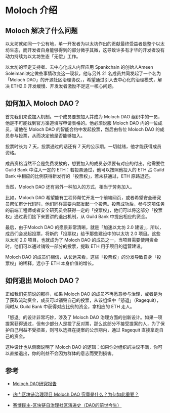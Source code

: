 # Moloch 介绍

## Moloch 解决了什么问题

以太坊就如同一个公有地，单一开发者为以太坊作出的贡献最终受益者是整个以太坊生态，而开发者自身能够得到的部分微乎其微，这导致许多有才华的开发者没有动力持续为以太坊生态「无偿」工作。

以太坊的坚定支持者、去中心化成人内容应用 Spankchain 的创始人Ameen Soleimani决定做些事情改变这一现状，他与另外 21 名成员共同发起了一个名为「Moloch DAO」的开源社区治理协议，，希望通过引入去中心化的治理模式，解决 ETH2.0 开发缓慢、开发发者激励不足这一核心问题。

## 如何加入 Moloch DAO？

首先我们来说加入机制。一个成员要想加入并成为 Moloch DAO 组织中的一员，他是不可能找到官方渠道填写申请表格的。他必须说服 Moloch DAO 内的一位成员，请他在 Moloch DAO 的智能合约中发起投票，然后由各位 Moloch DAO 的成员参与投票，从而决定他是否能够加入。

投票时长为 7 天，投票通过的话还有 7 天的公示期。一切就绪，他才能获得成员资格。

成员资格当然不会是免费发放的，想要加入的成员必须要有对应的付出。他需要往 Guild Bank 中注入一定的 ETH：若投票通过，他可以按照他投入的 ETH 占 Guild Bank 中相应的比例获得新发行的「投票权」，若未获通过，ETH 原路退还。

当然，Moloch DAO 还有另外一种加入的方式，相当于劳务加入。

比如，Moloch DAO 希望能有工程师帮忙开发一个前端网页，或者希望安全研究员帮忙审计代码时，他们同样需要内部发起一个投票。投票成功后，参与这项任务的前端工程师或者安全研究员会获得一定的「投票权」，他们可以将这部分「投票权」通过我们接下来要讲的退出机制，从 Guild Bank 中提出相应的资金。

最后，由于Moloch DAO 的愿景非常清晰，就是「加速以太坊 2.0 建设」，所以，成员们会发起投票，将新的「投票权」给予那些建设中的以太坊 2.0 项目。这些以太坊 2.0 项目，也就成为了 Moloch DAO 的成员之一，当项目需要使用资金时，他们可以通过销毁一部分的投票，提取 ETH 用于项目的运营建设。

Moloch DAO 的成员们相信，从长远来看，这些「投票权」的分发导致自身「投票权」的稀释，远小于 ETH 本身价值的增长。

## 如何退出 Moloch DAO？

正如我们先前说的那样，如果 Moloch DAO 的成员不再愿意参与治理，或者是为了获取流动资金，成员可以销毁自己的投票，从该组织中「怒退」（Ragequit），同时从 Guild Bank 中获得对应比例的资金，拿相应的 ETH 走人。

「怒退」的设计非常巧妙，涉及了 Moloch DAO 治理方面的创新设计。如果一项提案获得通过，但有少部分人是投了反对票，那么这部分不接受提案的人，为了保护自己利益不受损害，则可以选择在提案的公示期内，通过 Ragequit 直接拿走自己的资金。

这种设计也从侧面说明了 Moloch DAO 的逻辑：如果你对组织的决议不满，你可以直接退出，你的利益不会因为群体的意志而受到损害。

## 参考

- [Moloch DAO研究报告](https://mp.weixin.qq.com/s/tEPvcF61jX5vsMEWU_ZClw)

- [热门区块链治理项目 Moloch DAO 究竟是什么？为何如此重要？](https://new.qq.com/omn/20190724/20190724A0I7D200.html)

- [赛博民主-区块链自治理社区演进史（DAO的前世今生）](https://mp.weixin.qq.com/s/J-HOhTxN9cWMjp0Pu2Hz1Q)